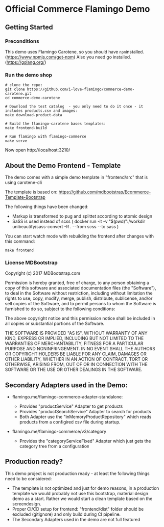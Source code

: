# Official Commerce Flamingo Demo

## Getting Started

### Preconditions

This demo uses Flamingo Carotene, so you should have `npm`installed. (https://www.npmjs.com/get-npm)
Also you need go installed. (https://golang.org/)

### Run the demo shop
```
# clone the repo:
git clone https://github.com/i-love-flamingo/commerce-demo-carotene.git
cd commerce-demo-carotene

# Download the test catalog  - you only need to do it once - it includes products.csv and images:
make download-product-data

# Build the flamingo-carotene bases templates:
make frontend-build

# Run flamingo with flamingo-commerce
make serve

```

Now open http://localhost:3210/

## About the Demo Frontend - Template
The demo comes with a simple demo template in "frontend/src" that is using carotene-cli

The template is based on: https://github.com/mdbootstrap/Ecommerce-Template-Bootstrap

The following things have been changed:
- Markup is transformed to pug and splittet according to atomic design
- SaSS is used instead of scss (  docker run -it -v "$(pwd)":/workdir unibeautify/sass-convert -R . --from scss --to sass )

You can start watch mode with rebuilding the frontend after changes with this command:
```
make frontend
```
### License MDBootstrap

Copyright (c) 2017 MDBootstrap.com

Permission is hereby granted, free of charge, to any person obtaining a copy of this software and associated documentation files (the "Software"), to deal in the Software without restriction, including without limitation the rights to use, copy, modify, merge, publish, distribute, sublicense, and/or sell copies of the Software, and to permit persons to whom the Software is furnished to do so, subject to the following conditions:

The above copyright notice and this permission notice shall be included in all copies or substantial portions of the Software.

THE SOFTWARE IS PROVIDED "AS IS", WITHOUT WARRANTY OF ANY KIND, EXPRESS OR IMPLIED, INCLUDING BUT NOT LIMITED TO THE WARRANTIES OF MERCHANTABILITY, FITNESS FOR A PARTICULAR PURPOSE AND NONINFRINGEMENT. IN NO EVENT SHALL THE AUTHORS OR COPYRIGHT HOLDERS BE LIABLE FOR ANY CLAIM, DAMAGES OR OTHER LIABILITY, WHETHER IN AN ACTION OF CONTRACT, TORT OR OTHERWISE, ARISING FROM, OUT OF OR IN CONNECTION WITH THE SOFTWARE OR THE USE OR OTHER DEALINGS IN THE SOFTWARE.


## Secondary Adapters used in the Demo:

* flamingo.me/flamingo-commerce-adapter-standalone:
    * Provides "productService" Adapter to get products
    * Provides "productSearchService" Adapter to search for products
    * Both Adapter use the "inMemoryProductRepository" which reads products from a configired csv file during startup.
    
* flamingo.me/flamingo-commerce/v3/category
    * Provides the "categoryServiceFixed" Adapter which just gets the category tree from a configuration


## Production ready?

This demo project is not production ready - at least the following things need to be considered:

* The template is not optimized and just for demo reasons, in a production template we would probably not use this  bootstrap, material design demo as a start. Rather we would start a clean template based on the screendesign.
* Proper CI/CD setup for frontend: "frontend/dist" folder should be excluded (gitignore) and only build during CI pipeline.
* The Secondary Adapters used in the demo are not full featured

